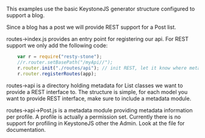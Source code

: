 This examples use the basic KeystoneJS generator structure configured to support a blog.

Since a blog has a post we will provide REST support for a Post list.

routes->index.js provides an entry point for registering our api.
For REST support we only add the following code:
```javascript
    var r = require("resty-stone");
    //r.router.setBasePath("/myApi//");
    r.router.init("./routes/api"); // init REST, let it know where metadata is.
    r.router.registerRoutes(app);
```

routes->api is a directory holding metadata for List classes we want to provide a REST interface to.
The structure is simple, for each model you want to provide REST interface, make sure to include a metadata module.

routes->api->Post.js is a metadata module providing metadata information per profile. A profile is actually a permission set.
Currently there is no support for profiling in KeystoneJS other the Admin.
Look at the file for documentation.


